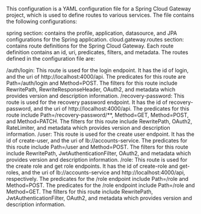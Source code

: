 This configuration is a YAML configuration file for a Spring Cloud Gateway project, which is used to define routes to various services. The file contains the following configurations:

spring section: contains the profile, application, datasource, and JPA configurations for the Spring application.
cloud.gateway.routes section: contains route definitions for the Spring Cloud Gateway. Each route definition contains an id, uri, predicates, filters, and metadata.
The routes defined in the configuration file are:

/auth/login: This route is used for the login endpoint. It has the id of login, and the uri of http://localhost:4000/api. The predicates for this route are Path=/auth/login and Method=POST. The filters for this route include RewritePath, RewriteResponseHeader, OAuth2, and metadata which provides version and description information.
/recovery-password: This route is used for the recovery password endpoint. It has the id of recovery-password, and the uri of http://localhost:4000/api. The predicates for this route include Path=/recovery-password/**, Method=GET, Method=POST, and Method=PATCH. The filters for this route include RewritePath, OAuth2, RateLimiter, and metadata which provides version and description information.
/user: This route is used for the create user endpoint. It has the id of create-user, and the uri of lb://accounts-service. The predicates for this route include Path=/user and Method=POST. The filters for this route include RewritePath, JwtAuthenticationFilter, OAuth2, and metadata which provides version and description information.
/role: This route is used for the create role and get role endpoints. It has the id of create-role and get-roles, and the uri of lb://accounts-service and http://localhost:4000/api, respectively. The predicates for the /role endpoint include Path=/role and Method=POST. The predicates for the /role endpoint include Path=/role and Method=GET. The filters for this route include RewritePath, JwtAuthenticationFilter, OAuth2, and metadata which provides version and description information.